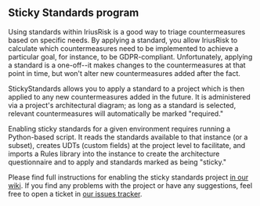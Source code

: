 ## Sticky Standards program

Using standards within IriusRisk is a good way to triage countermeasures based on specific needs. By applying 
a standard, you allow IriusRisk to calculate which countermeasures need to be implemented to achieve a particular
goal, for instance, to be GDPR-compliant. Unfortunately, applying a standard is a one-off--it makes changes
to the countermeasures at that point in time, but won't alter new countermeasures added after the fact.

StickyStandards allows you to apply a standard to a project which is then applied to any new countermeasures
added in the future. It is administered via a project's architectural diagram; as long as a standard is
selected, relevant countermeasures will automatically be marked "required."

Enabling sticky standards for a given environment requires running a Python-based script. It reads the standards
available to that instance (or a subset), creates UDTs (custom fields) at the project level to facilitate, and
imports a Rules library into the instance to create the architecture questionnaire and to apply and standards
marked as being "sticky."

Please find full instructions for enabling the sticky standards project [in our wiki](https://github.com/iriusrisk/IriusRisk-Central/wiki/Integration:-Sticky-Standards). If you find any problems with the project or have any suggestions, feel free to open a ticket in [our issues tracker](https://github.com/iriusrisk/IriusRisk-Central/issues).
